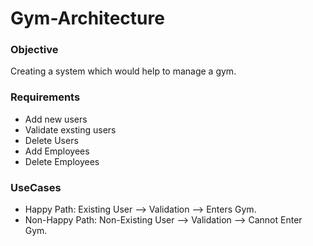 # Gym-Architecture
  
### Objective
 Creating a system which would help to manage a gym.
### Requirements
- Add new users
- Validate exsting users
- Delete Users
- Add Employees
- Delete Employees
### UseCases
- Happy Path: Existing User --> Validation --> Enters Gym.
- Non-Happy Path: Non-Existing User --> Validation --> Cannot Enter Gym.
